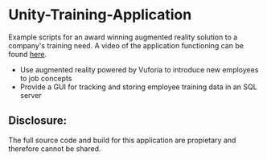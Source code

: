 # Unity-Training-Application

Example scripts for an award winning augmented reality solution to a company's training need. A video of the application functioning can be found [here](https://youtu.be/J8A3cCgWKE8).

- Use augmented reality powered by Vuforia to introduce new employees to job concepts
- Provide a GUI for tracking and storing employee training data in an SQL server

## Disclosure: 
The full source code and build for this application are propietary and therefore cannot be shared. 
